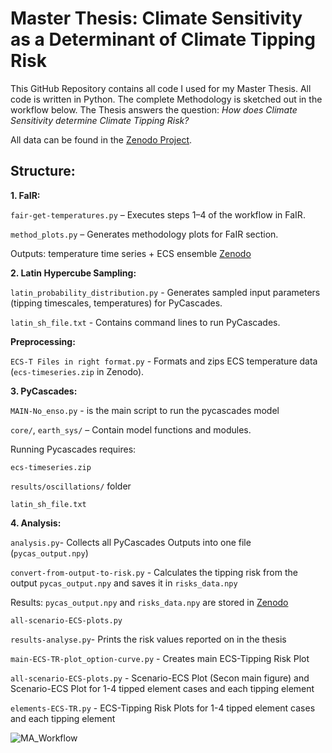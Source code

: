 # Master Thesis: Climate Sensitivity as a Determinant of Climate Tipping Risk

This GitHub Repository contains all code I used for my Master Thesis. All code is written in Python. The complete Methodology is sketched out in the workflow below.
The Thesis answers the question: _How does Climate Sensitivity determine Climate Tipping Risk?_

All data can be found in the [Zenodo Project](https://doi.org/10.5281/zenodo.17250454).

## Structure: 

**1. FaIR:**

`fair-get-temperatures.py` – Executes steps 1–4 of the workflow in FaIR.

`method_plots.py` – Generates methodology plots for FaIR section.

Outputs: temperature time series + ECS ensemble [Zenodo](https://doi.org/10.5281/zenodo.17250454)

**2. Latin Hypercube Sampling:**

`latin_probability_distribution.py` - Generates sampled input parameters (tipping timescales, temperatures) for PyCascades.

`latin_sh_file.txt` - Contains command lines to run PyCascades.
   
**Preprocessing:** 

`ECS-T Files in right format.py` - Formats and zips ECS temperature data (`ecs-timeseries.zip` in Zenodo).
         
**3. PyCascades:**

`MAIN-No_enso.py` - is the main script to run the pycascades model

`core/`, `earth_sys/` – Contain model functions and modules.

Running Pycascades requires:

`ecs-timeseries.zip`

`results/oscillations/` folder

`latin_sh_file.txt`


**4. Analysis:**

`analysis.py`- Collects all PyCascades Outputs into one file (`pycas_output.npy`)

`convert-from-output-to-risk.py` - Calculates the tipping risk from the output `pycas_output.npy` and saves it in `risks_data.npy`

Results: `pycas_output.npy` and `risks_data.npy` are stored in [Zenodo](https://doi.org/10.5281/zenodo.17250454)

`all-scenario-ECS-plots.py` 

`results-analyse.py`- Prints the risk values reported on in the thesis

`main-ECS-TR-plot_option-curve.py` -  Creates main ECS-Tipping Risk Plot

`all-scenario-ECS-plots.py` - Scenario-ECS Plot (Secon main figure) and Scenario-ECS Plot for 1-4 tipped element cases and each tipping element

`elements-ECS-TR.py` - ECS-Tipping Risk Plots for 1-4 tipped element cases and each tipping element



![MA_Workflow](https://github.com/user-attachments/assets/b184dfae-b5ae-4a88-bcff-a3a00b142034)


